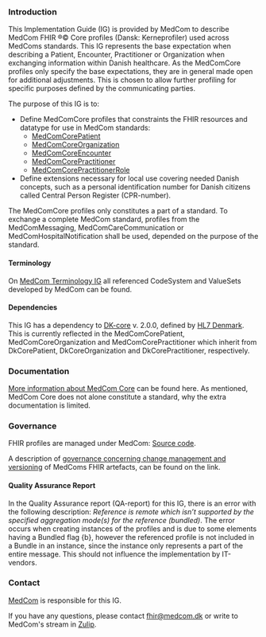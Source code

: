 ### Introduction

This Implementation Guide (IG) is provided by MedCom to describe MedCom FHIR &reg;&copy; Core profiles (Dansk: Kerneprofiler) used across MedComs standards. This IG represents the base expectation when describing a Patient, Encounter, Practitioner or Organization when exchanging information within Danish healthcare.
As the MedComCore profiles only specify the base expectations, they are in general made open for additional adjustments. This is chosen to allow further profiling for specific purposes defined by the communicating parties.

The purpose of this IG is to:
* Define MedComCore profiles that constraints the FHIR resources and datatype for use in MedCom standards:
    * [MedComCorePatient](StructureDefinition-medcom-core-patient.html)
    * [MedComCoreOrganization](StructureDefinition-medcom-core-organization.html)
    * [MedComCoreEncounter](StructureDefinition-medcom-core-encounter.html)
    * [MedComCorePractitioner](StructureDefinition-medcom-core-practitioner.html)
    * [MedComCorePractitionerRole](StructureDefinition-medcom-core-practitionerrole.html)
* Define extensions necessary for local use covering needed Danish concepts, such as a personal identification number for Danish citizens called Central Person Register (CPR-number).

The MedComCore profiles only constitutes a part of a standard. To exchange a complete MedCom standard, profiles from the MedComMessaging, MedComCareCommunication or MedComHospitalNotification shall be used, depended on the purpose of the standard. 

#### Terminology
On [MedCom Terminology IG](http://medcomfhir.dk/ig/terminology/) all referenced CodeSystem and ValueSets developed by MedCom can be found.

#### Dependencies

This IG has a dependency to [DK-core](https://hl7.dk/fhir/core/) v. 2.0.0, defined by [HL7 Denmark](https://hl7.dk/). This is currently reflected in the MedComCorePatient, MedComCoreOrganization and MedComCorePractitioner which inherit from DkCorePatient, DkCoreOrganization and DkCorePractitioner, respectively. 

### Documentation

[More information about MedCom Core](https://medcomdk.github.io/dk-medcom-core/) can be found here. As mentioned, MedCom Core does not alone constitute a standard, why the extra documentation is limited.

### Governance

FHIR profiles are managed under MedCom: [Source code](https://github.com/medcomdk/dk-medcom-core). 

A description of [governance concerning change management and versioning](https://medcomdk.github.io/MedComLandingPage/#4-change-managment-and-versioning) of MedComs FHIR artefacts, can be found on the link.

#### Quality Assurance Report

In the Quality Assurance report (QA-report) for this IG, there is an error with the following description: *Reference is remote which isn’t supported by the specified aggregation mode(s) for the reference (bundled)*. The error occurs when creating instances of the profiles and is due to some elements having a Bundled flag {b}, however the referenced profile is not included in a Bundle in an instance, since the instance only represents a part of the entire message. This should not influence the implementation by IT-vendors.

### Contact 

[MedCom](https://www.medcom.dk/) is responsible for this IG.

If you have any questions, please contact <fhir@medcom.dk> or write to MedCom's stream in [Zulip](https://chat.fhir.org/#narrow/stream/315677-denmark.2Fmedcom.2FFHIRimplementationErfaGroup).

